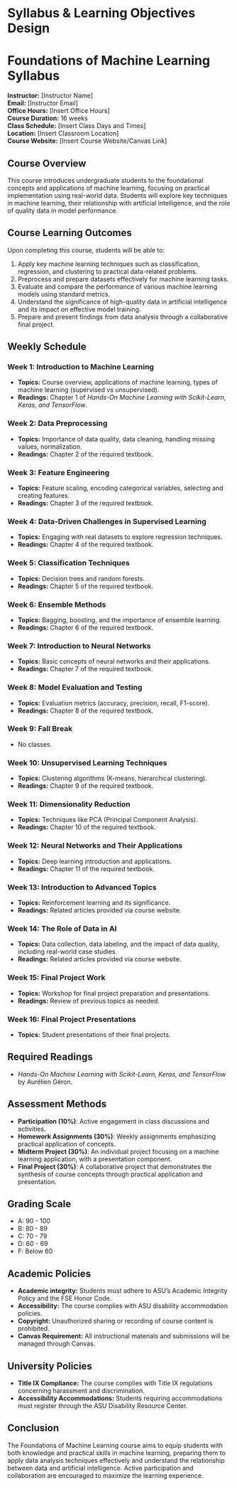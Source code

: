 Syllabus & Learning Objectives Design
=====================================

# Foundations of Machine Learning Syllabus

**Instructor:** [Instructor Name]  
**Email:** [Instructor Email]  
**Office Hours:** [Insert Office Hours]  
**Course Duration:** 16 weeks  
**Class Schedule:** [Insert Class Days and Times]  
**Location:** [Insert Classroom Location]  
**Course Website:** [Insert Course Website/Canvas Link]

## Course Overview
This course introduces undergraduate students to the foundational concepts and applications of machine learning, focusing on practical implementation using real-world data. Students will explore key techniques in machine learning, their relationship with artificial intelligence, and the role of quality data in model performance.

## Course Learning Outcomes
Upon completing this course, students will be able to:
1. Apply key machine learning techniques such as classification, regression, and clustering to practical data-related problems.
2. Preprocess and prepare datasets effectively for machine learning tasks.
3. Evaluate and compare the performance of various machine learning models using standard metrics.
4. Understand the significance of high-quality data in artificial intelligence and its impact on effective model training.
5. Prepare and present findings from data analysis through a collaborative final project.

## Weekly Schedule
### Week 1: Introduction to Machine Learning
- **Topics:** Course overview, applications of machine learning, types of machine learning (supervised vs unsupervised).
- **Readings:** Chapter 1 of *Hands-On Machine Learning with Scikit-Learn, Keras, and TensorFlow*.

### Week 2: Data Preprocessing
- **Topics:** Importance of data quality, data cleaning, handling missing values, normalization.
- **Readings:** Chapter 2 of the required textbook.

### Week 3: Feature Engineering
- **Topics:** Feature scaling, encoding categorical variables, selecting and creating features.
- **Readings:** Chapter 3 of the required textbook.

### Week 4: Data-Driven Challenges in Supervised Learning
- **Topics:** Engaging with real datasets to explore regression techniques.
- **Readings:** Chapter 4 of the required textbook.

### Week 5: Classification Techniques
- **Topics:** Decision trees and random forests.
- **Readings:** Chapter 5 of the required textbook.

### Week 6: Ensemble Methods
- **Topics:** Bagging, boosting, and the importance of ensemble learning.
- **Readings:** Chapter 6 of the required textbook.

### Week 7: Introduction to Neural Networks
- **Topics:** Basic concepts of neural networks and their applications.
- **Readings:** Chapter 7 of the required textbook.

### Week 8: Model Evaluation and Testing
- **Topics:** Evaluation metrics (accuracy, precision, recall, F1-score).
- **Readings:** Chapter 8 of the required textbook.

### Week 9: Fall Break
- No classes.

### Week 10: Unsupervised Learning Techniques
- **Topics:** Clustering algorithms (K-means, hierarchical clustering).
- **Readings:** Chapter 9 of the required textbook.

### Week 11: Dimensionality Reduction
- **Topics:** Techniques like PCA (Principal Component Analysis).
- **Readings:** Chapter 10 of the required textbook.

### Week 12: Neural Networks and Their Applications
- **Topics:** Deep learning introduction and applications.
- **Readings:** Chapter 11 of the required textbook.

### Week 13: Introduction to Advanced Topics
- **Topics:** Reinforcement learning and its significance.
- **Readings:** Related articles provided via course website.

### Week 14: The Role of Data in AI
- **Topics:** Data collection, data labeling, and the impact of data quality, including real-world case studies.
- **Readings:** Related articles provided via course website.

### Week 15: Final Project Work
- **Topics:** Workshop for final project preparation and presentations.
- **Readings:** Review of previous topics as needed.

### Week 16: Final Project Presentations
- **Topics:** Student presentations of their final projects.

## Required Readings
- *Hands-On Machine Learning with Scikit-Learn, Keras, and TensorFlow* by Aurélien Géron.

## Assessment Methods
- **Participation (10%)**: Active engagement in class discussions and activities.
- **Homework Assignments (30%)**: Weekly assignments emphasizing practical application of concepts.
- **Midterm Project (30%)**: An individual project focusing on a machine learning application, with a presentation component.
- **Final Project (30%)**: A collaborative project that demonstrates the synthesis of course concepts through practical application and presentation.

## Grading Scale
- A: 90 - 100
- B: 80 - 89
- C: 70 - 79
- D: 60 - 69
- F: Below 60

## Academic Policies
- **Academic integrity:** Students must adhere to ASU’s Academic Integrity Policy and the FSE Honor Code.
- **Accessibility:** The course complies with ASU disability accommodation policies.
- **Copyright:** Unauthorized sharing or recording of course content is prohibited.
- **Canvas Requirement:** All instructional materials and submissions will be managed through Canvas.

## University Policies
- **Title IX Compliance:** The course complies with Title IX regulations concerning harassment and discrimination.
- **Accessibility Accommodations:** Students requiring accommodations must register through the ASU Disability Resource Center.

## Conclusion
The Foundations of Machine Learning course aims to equip students with both knowledge and practical skills in machine learning, preparing them to apply data analysis techniques effectively and understand the relationship between data and artificial intelligence. Active participation and collaboration are encouraged to maximize the learning experience.